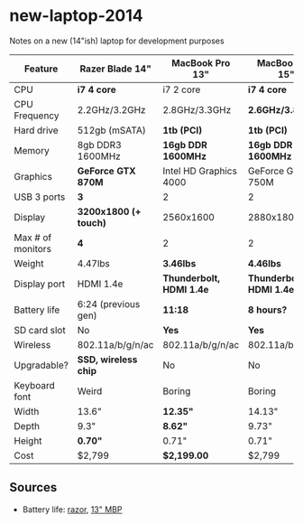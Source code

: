 new-laptop-2014
===============

Notes on a new (14"ish) laptop for development purposes

| Feature           | Razer Blade 14"         | MacBook Pro 13"            | MacBook Pro 15"            |
|-------------------|-------------------------|----------------------------|----------------------------|
| CPU               | **i7 4 core**           | i7 2 core                  | **i7 4 core**              |
| CPU Frequency     | 2.2GHz/3.2GHz           | 2.8GHz/3.3GHz              | **2.6GHz/3.8GHz**          |
| Hard drive        | 512gb (mSATA)           | **1tb (PCI)**              | **1tb (PCI)**              |
| Memory            | 8gb DDR3 1600MHz        | **16gb DDR 1600MHz**       | **16gb DDR 1600MHz**       |
| Graphics          | **GeForce GTX 870M**    | Intel HD Graphics 4000     | GeForce GT 750M            |
| USB 3 ports       | **3**                   | 2                          | 2                          |
| Display           | **3200x1800 (+ touch)** | 2560x1600                  | 2880x1800                  |
| Max # of monitors | **4**                   | 2                          | 2                          |
| Weight            | 4.47lbs                 | **3.46lbs**                | **4.46lbs**                |
| Display port      | HDMI 1.4e               | **Thunderbolt, HDMI 1.4e** | **Thunderbolt, HDMI 1.4e** |
| Battery life      | 6:24 (previous gen)     | **11:18**                  | **8 hours?**               |
| SD card slot      | No                      | **Yes**                    | **Yes**                    |
| Wireless          | 802.11a/b/g/n/ac        | 802.11a/b/g/n/ac           | 802.11a/b/g/n/ac           |
| Upgradable?       | **SSD, wireless chip**  | No                         | No                         |
| Keyboard font     | Weird                   | Boring                     | Boring                     |
| Width             | 13.6"                   | **12.35"**                 | 14.13"                     |
| Depth             | 9.3"                    | **8.62"**                  | 9.73"                      |
| Height            | **0.70"**               | 0.71"                      | 0.71"                      |
| Cost              | $2,799                  | **$2,199.00**              | $2,799                     |

Sources
-------
- Battery life: [razor][razor-battery-life], [13" MBP][mbp13-battery-life]

[razor-battery-life]: http://www.engadget.com/2013/07/02/14-inch-razer-blade-gaming-laptop-review/
[mbp13-battery-life]: http://www.engadget.com/2013/10/29/macbook-pro-with-retina-display-review-13-inch-2013/
